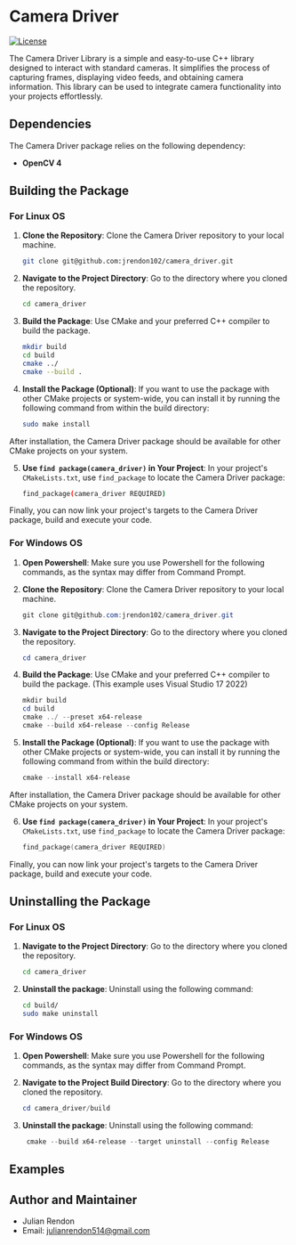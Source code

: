# Camera Driver
[![License](https://img.shields.io/badge/license-GNU%20GPL-blue.svg)](LICENSE)

The Camera Driver Library is a simple and easy-to-use C++ library designed to interact with standard cameras. It simplifies the process of capturing frames, displaying video feeds, and obtaining camera information. This library can be used to integrate camera functionality into your projects effortlessly.

## Dependencies

The Camera Driver package relies on the following dependency:

- **OpenCV 4**

## Building the Package

### For Linux OS

1. **Clone the Repository**: Clone the Camera Driver repository to your local machine.

   ```bash
   git clone git@github.com:jrendon102/camera_driver.git
   ```

2. **Navigate to the Project Directory**: Go to the directory where you cloned the repository.
   
   ```bash
   cd camera_driver
   ```

3. **Build the Package**: Use CMake and your preferred C++ compiler to build the package.
   
   ```bash
   mkdir build
   cd build
   cmake ../
   cmake --build .
   ```

4. **Install the Package (Optional)**: If you want to use the package with other CMake projects or system-wide, you can install it by running the following command from within the build directory:
   
   ```bash
   sudo make install
   ```

After installation, the Camera Driver package should be available for other CMake projects on your system.

5. **Use `find package(camera_driver)` in Your Project**: In your project's `CMakeLists.txt`, use `find_package`
to locate the Camera Driver package:

   ```bash
   find_package(camera_driver REQUIRED)
   ```

Finally, you can now link your project's targets to the Camera Driver package, build and execute your code.

### For Windows OS
1. **Open Powershell**: Make sure you use Powershell for the following commands, as the syntax may differ from Command Prompt.

2. **Clone the Repository**: Clone the Camera Driver repository to your local machine.

   ```powershell
   git clone git@github.com:jrendon102/camera_driver.git
   ```

3. **Navigate to the Project Directory**: Go to the directory where you cloned the repository.
   
   ```powershell
   cd camera_driver
   ```

4. **Build the Package**: Use CMake and your preferred C++ compiler to build the package. (This example uses Visual Studio 17 2022)
   
   ```powershell
   mkdir build
   cd build
   cmake ../ --preset x64-release
   cmake --build x64-release --config Release
   ```

5. **Install the Package (Optional)**: If you want to use the package with other CMake projects or system-wide, you can install it by running the following command from within the build directory:
   
   ```powershell
   cmake --install x64-release
   ```

After installation, the Camera Driver package should be available for other CMake projects on your system.

6. **Use `find package(camera_driver)` in Your Project**: In your project's `CMakeLists.txt`, use `find_package`
to locate the Camera Driver package:

   ```powershell
   find_package(camera_driver REQUIRED)
   ```

Finally, you can now link your project's targets to the Camera Driver package, build and execute your code.

## Uninstalling the Package

### For Linux OS

1. **Navigate to the Project Directory**: Go to the directory where you cloned the repository.
   
   ```bash
   cd camera_driver
   ```
2. **Uninstall the package**: Uninstall using the following command:

   ```bash
   cd build/
   sudo make uninstall
   ```

### For Windows OS
1. **Open Powershell**: Make sure you use Powershell for the following commands, as the syntax may differ from Command Prompt.

2. **Navigate to the Project Build Directory**: Go to the directory where you cloned the repository.
   
   ```powershell
   cd camera_driver/build
   ```
3. **Uninstall the package**: Uninstall using the following command:

   ```powershell
	cmake --build x64-release --target uninstall --config Release
   ```

## Examples


## Author and Maintainer
- Julian Rendon 
- Email: julianrendon514@gmail.com